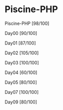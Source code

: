 # Piscine-PHP

Piscine-PHP [98/100]

Day00 [90/100]

Day01 [87/100]

Day02 [105/100]

Day03 [100/100]

Day04 [60/100]

Day05 [80/100]

Day07 [100/100]

Day09 [80/100]
